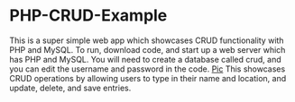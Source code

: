# PHP-CRUD-Example
This is a super simple web app which showcases CRUD functionality with PHP and MySQL. To run, download code, and start up a web server which has PHP and MySQL. You will need to create a database called crud, and you can edit the username and password in the code.
[Pic](https://imgur.com/9KCKy7Q)
This showcases CRUD operations by allowing users to type in their name and location, and update, delete, and save entries.
